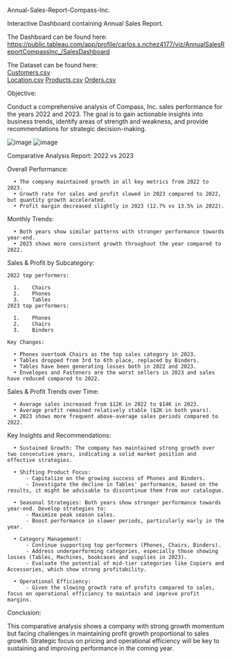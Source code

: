 Annual-Sales-Report-Compass-Inc.

Interactive Dashboard containing Annual Sales Report.

The Dashboard can be found here: 
    https://public.tableau.com/app/profile/carlos.s.nchez4177/viz/AnnualSalesReportCompassInc_/SalesDashboard 

The Dataset can be found here:   
    [Customers.csv](https://github.com/user-attachments/files/16158677/Customers.csv)                          
    [Location.csv](https://github.com/user-attachments/files/16158678/Location.csv)
    [Products.csv](https://github.com/user-attachments/files/16158682/Products.csv)
    [Orders.csv](https://github.com/user-attachments/files/16158680/Orders.csv)


Objective:

Conduct a comprehensive analysis of Compass, Inc. sales performance for the years 2022 and 2023. The goal is to gain actionable insights into business trends, identify areas of strength and weakness, and provide recommendations for strategic decision-making.

![image](https://github.com/csiAI/Annual-Sales-Report-Compass-Inc./assets/113176347/fe36bea8-df05-4ccc-858b-5aa8c9c0a873)
![image](https://github.com/csiAI/Annual-Sales-Report-Compass-Inc./assets/113176347/30d2ce45-85e3-49c5-baf0-124131d8e224)

Comparative Analysis Report: 2022 vs 2023

Overall Performance:

      •	The company maintained growth in all key metrics from 2022 to 2023.
      •	Growth rate for sales and profit slowed in 2023 compared to 2022, but quantity growth accelerated.
      •	Profit margin decreased slightly in 2023 (12.7% vs 13.5% in 2022).
  
Monthly Trends:

      •	Both years show similar patterns with stronger performance towards year-end.
      • 2023 shows more consistent growth throughout the year compared to 2022.
  
Sales & Profit by Subcategory:

    2022 top performers:
    
      1.	Chairs
      2.	Phones
      3.	Tables
    2023 top performers:
    
      1.	Phones
      2.	Chairs
      3.	Binders
      
    Key Changes:
    
      •	Phones overtook Chairs as the top sales category in 2023.
      •	Tables dropped from 3rd to 6th place, replaced by Binders.
      •	Tables have been generating losses both in 2022 and 2023.
      •	Envelopes and Fasteners are the worst sellers in 2023 and sales have reduced compared to 2022.

Sales & Profit Trends over Time:

      •	Average sales increased from $12K in 2022 to $14K in 2023.
      •	Average profit remained relatively stable ($2K in both years).
      •	2023 shows more frequent above-average sales periods compared to 2022.

Key Insights and Recommendations:

      • Sustained Growth: The company has maintained strong growth over two consecutive years, indicating a solid market position and effective strategies.
      
      • Shifting Product Focus:
          -	Capitalize on the growing success of Phones and Binders.
          -	Investigate the decline in Tables' performance, based on the results, it might be advisable to discontinue them from our catalogue.
          
      • Seasonal Strategies: Both years show stronger performance towards year-end. Develop strategies to:
          - Maximize peak season sales.
          -	Boost performance in slower periods, particularly early in the year.
          
      • Category Management:
          - Continue supporting top performers (Phones, Chairs, Binders).
          - Address underperforming categories, especially those showing losses (Tables, Machines, bookcases and supplies in 2023).
          - Evaluate the potential of mid-tier categories like Copiers and Accessories, which show strong profitability.
          
      • Operational Efficiency: 
          - Given the slowing growth rate of profits compared to sales, focus on operational efficiency to maintain and improve profit margins.

Conclusion:

This comparative analysis shows a company with strong growth momentum but facing challenges in maintaining profit growth proportional to sales growth. Strategic focus on pricing and operational efficiency will be key to sustaining and improving performance in the coming year.
